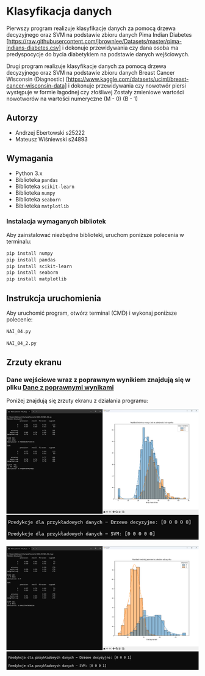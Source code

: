 # Klasyfikacja danych

Pierwszy program realizuje klasyfikacje danych za pomocą drzewa decyzyjnego oraz SVM na podstawie zbioru danych Pima Indian Diabetes
[https://raw.githubusercontent.com/jbrownlee/Datasets/master/pima-indians-diabetes.csv]
i dokonuje przewidywania czy dana osoba ma predyspocycje do bycia diabetykiem na podstawie danych wejściowych.

Drugi program realizuje klasyfikacje danych za pomocą drzewa decyzyjnego oraz SVM na podstawie zbioru danych Breast Cancer Wisconsin (Diagnostic)
[https://www.kaggle.com/datasets/uciml/breast-cancer-wisconsin-data]
i dokonuje przewidywania czy nowotwór piersi występuje w formie łagodnej czy złośliwej
Zostały zmieniowe wartości nowotworów na wartości numeryczne (M - 0) (B - 1)

## Autorzy

- Andrzej Ebertowski s25222
- Mateusz Wiśniewski s24893

## Wymagania

- Python 3.x
- Biblioteka `pandas`
- Biblioteka `scikit-learn`
- Biblioteka `numpy`
- Biblioteka `seaborn`
- Biblioteka `matplotlib`

### Instalacja wymaganych bibliotek

Aby zainstalować niezbędne biblioteki, uruchom poniższe polecenia w terminalu:

```bash
pip install numpy
pip install pandas
pip install scikit-learn
pip install seaborn
pip install matplotlib
```

## Instrukcja uruchomienia
Aby uruchomić program, otwórz terminal (CMD) i wykonaj poniższe polecenie:
```bash
NAI_04.py
```

```bash
NAI_04_2.py
```

## Zrzuty ekranu
### Dane wejściowe wraz z poprawnym wynikiem znajdują się w pliku [Dane z poprawnymi wynikami](dane_do_predykcji.txt)

Poniżej znajdują się zrzuty ekranu z działania programu:

![Zrzut ekranu 1](Screenshots/SCR1.png)
![Zrzut ekranu 1](Screenshots/SCR2.png)

![Zrzut ekranu 1](Screenshots/SCR3.png)
![Zrzut ekranu 1](Screenshots/SCR4.png)

